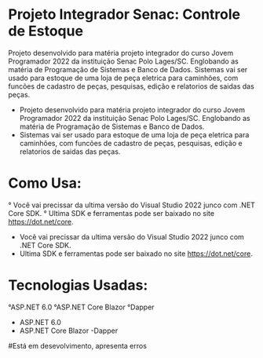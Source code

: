 # Projeto Integrador Senac: Controle de Estoque

Projeto desenvolvido para matéria projeto integrador do curso Jovem Programador 2022 da instituição Senac Polo Lages/SC. Englobando as matéria de Programação de Sistemas e Banco de Dados. 
Sistemas vai ser usado para estoque de uma loja de peça eletrica para caminhões, com funcões de cadastro de peças, pesquisas, edição e relatorios de saidas das peças.
- Projeto desenvolvido para matéria projeto integrador do curso Jovem Programador 2022 da instituição Senac Polo Lages/SC. Englobando as matéria de Programação de Sistemas e Banco de Dados. 
- Sistemas vai ser usado para estoque de uma loja de peça eletrica para caminhões, com funcões de cadastro de peças, pesquisas, edição e relatorios de saidas das peças.

# Como Usa:

° Você vai precissar da ultima versão do Visual Studio 2022 junco com .NET Core SDK.
° Ultima SDK e ferramentas pode ser baixado no site https://dot.net/core.
- Você vai precissar da ultima versão do Visual Studio 2022 junco com .NET Core SDK.
- Ultima SDK e ferramentas pode ser baixado no site https://dot.net/core.

# Tecnologias Usadas:

°ASP.NET 6.0
°ASP.NET Core Blazor
°Dapper
- ASP.NET 6.0
- ASP.NET Core Blazor
-Dapper

#Está em desevolvimento, apresenta erros
